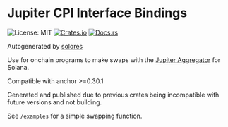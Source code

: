 # Jupiter CPI Interface Bindings

![License: MIT](https://img.shields.io/badge/License-MIT-red.svg) [![Crates.io](https://img.shields.io/crates/v/jupiter_interface?color=blue)](https://crates.io/crates/jupiter_interface) [![Docs.rs](https://docs.rs/jupiter_interface/badge.svg)](https://docs.rs/jupiter_interface/)        

Autogenerated by [solores](https://github.com/igneous-labs/solores)

Use for onchain programs to make swaps with the [Jupiter Aggregator](https://jup.ag) for Solana.

Compatible with anchor >=0.30.1

Generated and published due to previous crates being incompatible with future versions and not building.

See `/examples` for a simple swapping function.